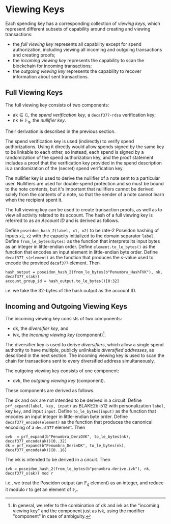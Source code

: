 # Viewing Keys

Each spending key has a corresponding collection of *viewing keys*, which
represent different subsets of capability around creating and viewing
transactions:

* the *full viewing key* represents all capability except for spend
  authorization, including viewing all incoming and outgoing transactions and
  creating proofs;
* the *incoming viewing key* represents the capability to scan the blockchain for incoming transactions;
* the *outgoing viewing key* represents the capability to recover information about sent transactions.

## Full Viewing Keys

The full viewing key consists of two components:

* $\mathsf{ak} \in \mathbb G$, the *spend verification key*, a `decaf377-rdsa` verification key;
* $\mathsf{nk} \in \mathbb F_q$, the *nullifier key*.

Their derivation is described in the previous section.

The spend verification key is used (indirectly) to verify spend authorizations.
Using it directly would allow spends signed by the same key to be linkable to
each other, so instead, each spend is signed by a randomization of the spend
authorization key, and the proof statement includes a proof that the
verification key provided in the spend description is a randomization of the
(secret) spend verification key.

The nullifier key is used to derive the nullifier of a note sent to a particular
user. Nullifiers are used for double-spend protection and so must be bound to
the note contents, but it's important that nullifiers cannot be derived solely
from the contents of a note, so that the sender of a note cannot learn when the
recipient spent it.

The full viewing key can be used to create transaction proofs, as well as to
view all activity related to its account. The hash of a full viewing key is referred
to as an *Account ID* and is derived as follows.

Define
`poseidon_hash_2(label, x1, x2)` to be rate-2 Poseidon hashing of inputs `x1`,
`x2` with the capacity initialized to the domain separator `label`.  Define
`from_le_bytes(bytes)` as the function that interprets its input bytes as an
integer in little-endian order. Define
`element.to_le_bytes()` as the function that encodes an input element in
little-endian byte order. Define `decaf377_s(element)` as the function
that produces the $s$-value used to encode the provided `decaf377` element.
Then

```
hash_output = poseidon_hash_2(from_le_bytes(b"Penumbra_HashFVK"), nk, decaf377_s(ak))
account_group_id = hash_output.to_le_bytes()[0:32]
```

i.e. we take the 32-bytes of the hash output as the account ID.

## Incoming and Outgoing Viewing Keys

The incoming viewing key consists of two components:

* $\mathsf {dk}$, the *diversifier key*, and
* $\mathsf {ivk}$, the *incoming viewing key* (component)[^1].

The diversifier key is used to derive *diversifiers*, which allow a single spend
authority to have multiple, publicly unlinkable *diversified addresses*, as
described in the next section.  The incoming viewing key is used to scan the
chain for transactions sent to every diversified address simultaneously.

The outgoing viewing key consists of one component:

* $\mathsf {ovk}$, the *outgoing viewing key* (component).

These components are derived as follows.

The $\mathsf {dk}$ and $\mathsf {ovk}$ are not intended to be derived in a
circuit.  Define `prf_expand(label, key, input)` as BLAKE2b-512 with
personalization `label`, key `key`, and input `input`.  Define
`to_le_bytes(input)` as the function that encodes an input integer in
little-endian byte order.  Define `decaf377_encode(element)` as the function
that produces the canonical encoding of a `decaf377` element. Then

```
ovk  = prf_expand(b"Penumbra_DeriOVK", to_le_bytes(nk), decaf377_encode(ak))[0..32]
dk = prf_expand(b"Penumbra_DerivDK", to_le_bytes(nk), decaf377_encode(ak))[0..16]
```

The $\mathsf {ivk}$ is intended to be derived in a circuit.  Then
```
ivk = poseidon_hash_2(from_le_bytes(b"penumbra.derive.ivk"), nk, decaf377_s(ak)) mod r
```
i.e., we treat the Poseidon output (an $\mathbb F_q$ element) as an integer, and
reduce it modulo $r$ to get an element of $\mathbb F_r$.

[^1]: In general, we refer to the combination of $\mathsf {dk}$ and $\mathsf
{ivk}$ as the "incoming viewing key" and the component just as $\mathsf {ivk}$,
using the modifier "component" in case of ambiguity.
